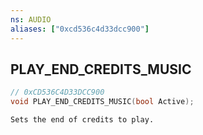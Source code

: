 ```yaml
---
ns: AUDIO
aliases: ["0xcd536c4d33dcc900"]
---
```

## PLAY_END_CREDITS_MUSIC

```c
// 0xCD536C4D33DCC900
void PLAY_END_CREDITS_MUSIC(bool Active);
```

```
Sets the end of credits to play.
```
